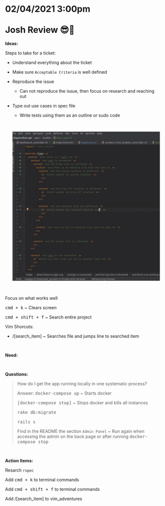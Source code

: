 # **02/04/2021 3:00pm <br> <br> Josh Review 😎🥇**

**Ideas:**

Steps to take for a ticket:
  * Understand everything about the ticket
  * Make sure `Acceptable Criteria` is well defined
  * Reproduce the issue
    * Can not reproduce the issue, then focus on research and reaching out
  * Type out use cases in spec file
    * Write tests using them as an outline or sudo code

    &nbsp;
  
    ![alt txt](./assets/rspec_example.png)

&nbsp;

Focus on what works well

<kbd>cmd + k</kbd> ~ Clears screen

<kbd>cmd + shift + f</kbd> ~ Search entire project

Vim Shorcuts:
  * /[search_item] ~ Searches file and jumps line to searched item

&nbsp;

**Need:**



&nbsp;

**Questions:**

> How do I get the app running locally in one systematic process?
>
> Answer:
> <kbd>docker-compose up</kbd> ~ Starts docker
>
> <kbd>[docker-compose stop]</kbd> ~ Stops docker and kills all instances
>
> <kbd>rake db:migrate</kbd>
>
> <kbd>rails s</kbd>
>
> Find in the README the section `Admin Panel` ~ Run again when accessing the admin on the back page or after running <kbd>docker-compose stop</kbd>

&nbsp;

**Action Items:**

Resarch `rspec`

Add <kbd>cmd + k</kbd> to terminal commands

Add <kbd>cmd + shift + f</kbd> to terminal commands

Add /[search_item] to vim_adventures